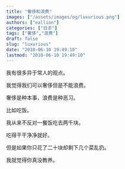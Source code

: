 ```yaml
---
title: "奢侈和浪费"
images: ["/assets/images/og/luxurious.png"]
authors: ["eallion"]
categories: ["日志"]
tags: ["奢侈","浪费"]
draft: false
slug: "luxurious"
date: "2010-06-10 19:49:10"
lastmod: "2010-06-10 19:49:10"
---
```


我有很多异于常人的观点。

我觉得我们可以奢侈但是不能浪费。

奢侈是种本事，浪费是种恶习。

比如吃饭。

我从来不反对一餐饭吃去两千块。

吃得干干净净就好。

但是如果你只花了二十块却剩下几个菜乱扔。

我就觉得你真没教养。
